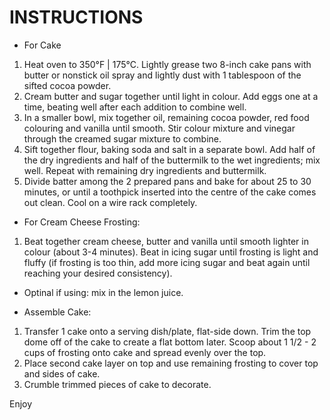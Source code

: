 # INSTRUCTIONS

+ For Cake

1. Heat oven to 350°F | 175°C. Lightly grease two 8-inch cake pans with butter or nonstick oil spray and lightly dust with 1 tablespoon of the sifted cocoa powder.
2. Cream butter and sugar together until light in colour. Add eggs one at a time, beating well after each addition to combine well.
3. In a smaller bowl, mix together oil, remaining cocoa powder, red food colouring and vanilla until smooth. Stir colour mixture and vinegar through the creamed sugar mixture to combine.
4. Sift together flour, baking soda and salt in a separate bowl. Add half of the dry ingredients and half of the buttermilk to the wet ingredients; mix well. Repeat with remaining dry ingredients and buttermilk.
5. Divide batter among the 2 prepared pans and bake for about 25 to 30 minutes, or until a toothpick inserted into the centre of the cake comes out clean. Cool on a wire rack completely.

+ For Cream Cheese Frosting:

1. Beat together cream cheese, butter and vanilla until smooth lighter in colour (about 3-4 minutes). Beat in icing sugar until frosting is light and fluffy (if frosting is too thin, add more icing sugar and beat again until reaching your desired consistency).

+ Optinal if using: mix in the lemon juice.

+ Assemble Cake:

1. Transfer 1 cake onto a serving dish/plate, flat-side down. Trim the top dome off of the cake to create a flat bottom later. Scoop about 1 1/2 - 2 cups of frosting onto cake and spread evenly over the top.
2. Place second cake layer on top and use remaining frosting to cover top and sides of cake.
3. Crumble trimmed pieces of cake to decorate.

Enjoy
